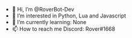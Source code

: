 - 👋 Hi, I’m @RoverBot-Dev
- 👀 I’m interested in Python, Lua and Javascript
- 🌱 I’m currently learning: None
- 📫 How to reach me Discord: Rover#1668

<!---
RoverBot-Dev/RoverBot-Dev is a ✨ special ✨ repository because its `README.md` (this file) appears on your GitHub profile.
You can click the Preview link to take a look at your changes.
--->
